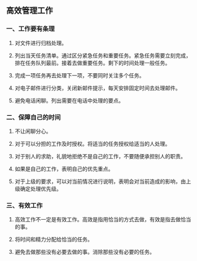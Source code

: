 ## 高效管理工作

### 一、工作要有条理

1. 对文件进行归档处理。

2. 列出当天任务清单。通过区分紧急任务和重要任务。紧急任务需要立刻完成，排在任务队列最前。接着去做重要任务。剩下的时间处理一般任务。

3. 完成一项任务再去处理下一项，不要同时关注多个任务。

4. 对电子邮件进行分类，关闭新邮件提示，每天安排固定时间去处理邮件。

5. 避免电话闲聊。列出需要在电话中处理的要点。

### 二、保障自己的时间

1. 不让闲聊分心。

2. 对于可以分担的工作及时授权。将适当的任务授权给适当的人处理。

3. 对于别人的求助，礼貌地拒绝不是自己的工作，不要随便承担别人的职责。

4. 如果是自己的工作，表明自己的优先重点。

5. 对于上级的要求，可以对当前情况进行说明，表明会对当前造成的影响，由上级确定处理优先级。

### 三、有效工作

1. 高效工作不一定是有效工作。高效是指用恰当的方式去做，有效是指去做恰当的事。

2. 将时间和精力分配给恰当的任务。

3. 避免去做那些没有必要去做的事。消除那些没有必要的任务。

   ​

   ​

   ​

   ​